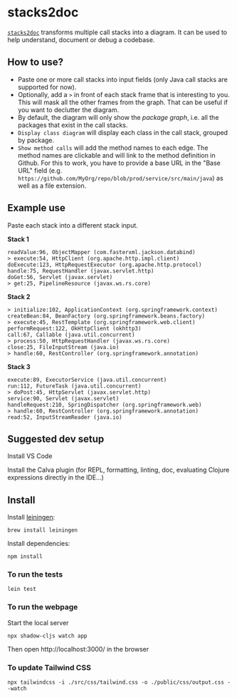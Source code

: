 # stacks2doc
[`stacks2doc`](https://joboccara.github.io/stacks2doc/) transforms multiple call stacks into a diagram. It can be used to help understand, document or debug a codebase.

## How to use?
- Paste one or more call stacks into input fields (only Java call stacks are supported for now).
- Optionally, add a `>` in front of each stack frame that is interesting to you. This will mask all the other frames from the graph. That can be useful if you want to declutter the diagram.
- By default, the diagram will only show the _package graph_, i.e. all the packages that exist in the call stacks.
- `Display class diagram` will display each class in the call stack, grouped by package.
- `Show method calls` will add the method names to each edge. The method names are clickable and will link to the method definition in Github. For this to work, you have to provide a base URL in the "Base URL" field (e.g. `https://github.com/MyOrg/repo/blob/prod/service/src/main/java`) as well as a file extension.

## Example use
Paste each stack into a different stack input.

**Stack 1**
```parse:374, JSONParser (com.fasterxml.jackson.core)
readValue:96, ObjectMapper (com.fasterxml.jackson.databind)
> execute:54, HttpClient (org.apache.http.impl.client)
doExecute:123, HttpRequestExecutor (org.apache.http.protocol)
handle:75, RequestHandler (javax.servlet.http)
doGet:56, Servlet (javax.servlet)
> get:25, PipelineResource (javax.ws.rs.core)
```
**Stack 2**
```
> initialize:102, ApplicationContext (org.springframework.context)
createBean:84, BeanFactory (org.springframework.beans.factory)
> execute:45, RestTemplate (org.springframework.web.client)
performRequest:122, OkHttpClient (okhttp3)
call:67, Callable (java.util.concurrent)
> process:50, HttpRequestHandler (javax.ws.rs.core)
close:25, FileInputStream (java.io)
> handle:60, RestController (org.springframework.annotation)
```
**Stack 3**
```
execute:89, ExecutorService (java.util.concurrent)
run:112, FutureTask (java.util.concurrent)
> doPost:45, HttpServlet (javax.servlet.http)
service:90, Servlet (javax.servlet)
handleRequest:210, SpringDispatcher (org.springframework.web)
> handle:60, RestController (org.springframework.annotation)
read:52, InputStreamReader (java.io)
```

## Suggested dev setup

Install VS Code

Install the Calva plugin (for REPL, formatting, linting, doc, evaluating Clojure expressions directly in the IDE...)

## Install

Install [leiningen](https://leiningen.org/):

```
brew install leiningen
```

Install dependencies:

```
npm install
```

### To run the tests

```
lein test
```

### To run the webpage

Start the local server

```
npx shadow-cljs watch app
```
Then open http://localhost:3000/ in the browser
### To update Tailwind CSS
```
npx tailwindcss -i ./src/css/tailwind.css -o ./public/css/output.css --watch
```
